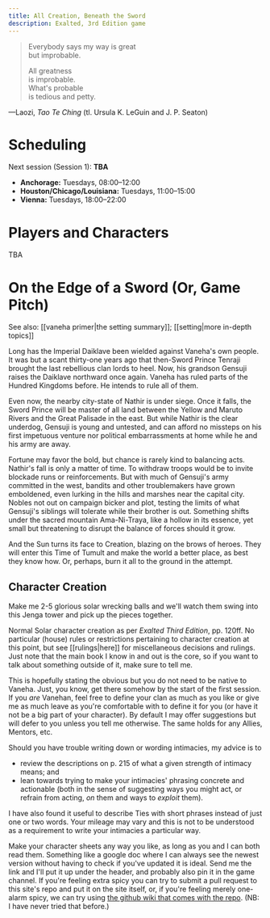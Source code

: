```yaml
---
title: All Creation, Beneath the Sword
description: Exalted, 3rd Edition game
---
```

> Everybody says my way is great  
> but improbable.
> 
> All greatness  
> is improbable.  
> What's probable  
> is tedious and petty.

—Laozi, *Tao Te Ching* (tl. Ursula K. LeGuin and J. P. Seaton)

# Scheduling

Next session (Session 1): **TBA**
- **Anchorage:** Tuesdays, 08:00–12:00
- **Houston/Chicago/Louisiana:** Tuesdays, 11:00–15:00
- **Vienna:** Tuesdays, 18:00–22:00

# Players and Characters

TBA

# On the Edge of a Sword (Or, Game Pitch)

See also: [[vaneha primer|the setting summary]]; [[setting|more in-depth topics]]

Long has the Imperial Daiklave been wielded against Vaneha's own people. It was but a scant thirty-one years ago that then-Sword Prince Tenraji brought the last rebellious clan lords to heel. Now, his grandson Gensuji raises the Daiklave northward once again. Vaneha has ruled parts of the Hundred Kingdoms before. He intends to rule all of them.

Even now, the nearby city-state of Nathir is under siege. Once it falls, the Sword Prince will be master of all land between the Yellow and Maruto Rivers and the Great Palisade in the east. But while Nathir is the clear underdog, Gensuji is young and untested, and can afford no missteps on his first impetuous venture nor political embarrassments at home while he and his army are away.

Fortune may favor the bold, but chance is rarely kind to balancing acts. Nathir's fall is only a matter of time. To withdraw troops would be to invite blockade runs or reinforcements. But with much of Gensuji's army committed in the west, bandits and other troublemakers have grown emboldened, even lurking in the hills and marshes near the capital city. Nobles not out on campaign bicker and plot, testing the limits of what Gensuji's siblings will tolerate while their brother is out. Something shifts under the sacred mountain Ama-Ni-Traya, like a hollow in its essence, yet small but threatening to disrupt the balance of forces should it grow.

And the Sun turns its face to Creation, blazing on the brows of heroes. They will enter this Time of Tumult and make the world a better place, as best they know how. Or, perhaps, burn it all to the ground in the attempt.

## Character Creation

Make me 2-5 glorious solar wrecking balls and we'll watch them swing into this Jenga tower and pick up the pieces together.

Normal Solar character creation as per *Exalted Third Edition*, pp. 120ff. No particular (house) rules or restrictions pertaining to character creation at this point, but see [[rulings|here]] for miscellaneous decisions and rulings. Just note that the main book I know in and out is the core, so if you want to talk about something outside of it, make sure to tell me.

This is hopefully stating the obvious but you do not need to be native to Vaneha. Just, you know, get there somehow by the start of the first session. If you *are* Vanehan, feel free to define your clan as much as you like or give me as much leave as you're comfortable with to define it for you (or have it not be a big part of your character). By default I may offer suggestions but will defer to you unless you tell me otherwise. The same holds for any Allies, Mentors, etc.

Should you have trouble writing down or wording intimacies, my advice is to
- review the descriptions on p. 215 of what a given strength of intimacy means; and
- lean towards trying to make your intimacies' phrasing concrete and actionable (both in the sense of suggesting ways you might act, or refrain from acting, *on* them and ways to *exploit* them).

I have also found it useful to describe Ties with short phrases instead of just one or two words. Your mileage may vary and this is not to be understood as a requirement to write your intimacies a particular way.

Make your character sheets any way you like, as long as you and I can both read them. Something like a google doc where I can always see the newest version without having to check if you've updated it is ideal. Send me the link and I'll put it up under the header, and probably also pin it in the game channel. If you're feeling extra spicy you can try to submit a pull request to this site's repo and put it on the site itself, or, if you're feeling merely one-alarm spicy, we can try using [the github wiki that comes with the repo](https://github.com/LittleJustices/ex3-vaneha/wiki). (NB: I have never tried that before.)